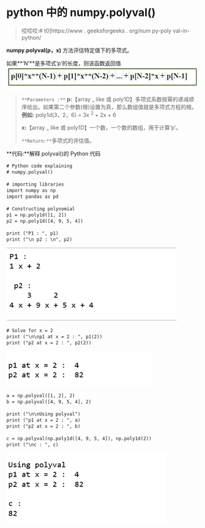 # python 中的 numpy.polyval()

> 哎哎哎:# t0]https://www . geeksforgeeks . org/num py-poly val-in-python/

**numpy.polyval(p，x)** 方法评估特定值下的多项式。

如果**‘N’**是多项式‘p’的长度，则该函数返回值
![](img/043cb908903bfc6f4a3641a4c6ba39a5.png)

> `**Parameters :**`
> **p:**【array _ like 或 poly1D】多项式系数按幂的递减顺序给出。如果第二个参数(根)设置为真，那么数组值就是多项式方程的根。
> **例如:** poly1d(3，2，6) = 3x <sup>2</sup> + 2x + 6
> 
> **x:**【array _ like 或 poly1D】一个数，一个数的数组，用于计算‘p’。
> 
> `**Return:**`多项式的评估值。

**代码:**解释 polyval()的 Python 代码

```
# Python code explaining 
# numpy.polyval()

# importing libraries
import numpy as np
import pandas as pd

# Constructing polynomial 
p1 = np.poly1d([1, 2]) 
p2 = np.poly1d([4, 9, 5, 4]) 

print ("P1 : ", p1) 
print ("\n p2 : \n", p2) 
```

![](img/66447dae5e7d3eb7519b5e99efc3226e.png)

```
# Solve for x = 2 
print ("\n\np1 at x = 2 : ", p1(2)) 
print ("p2 at x = 2 : ", p2(2)) 
```

![](img/aa0f99223ff0407c6fe9a516409e686c.png)

```
a = np.polyval([1, 2], 2)
b = np.polyval([4, 9, 5, 4], 2)

print ("\n\nUsing polyval")
print ("p1 at x = 2 : ", a) 
print ("p2 at x = 2 : ", b) 

c = np.polyval(np.poly1d([4, 9, 5, 4]), np.poly1d(2))
print ("\nc : ", c)
```

![](img/7fe59a8d244eea459fa49f91c0eb2da3.png)
